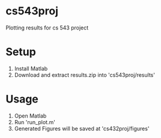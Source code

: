 # cs543proj
Plotting results for cs 543 project

# Setup
1. Install Matlab
2. Download and extract results.zip into 'cs543proj/results'

# Usage
1. Open Matlab
2. Run 'run_plot.m'
3. Generated Figures will be saved at 'cs432proj/figures'
